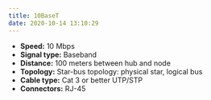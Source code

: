 ```yaml
---
title: 10BaseT
date: 2020-10-14 13:10:29
---
```


* **Speed:**        10 Mbps
* **Signal type:**  Baseband
* **Distance:**     100 meters between hub and node
* **Topology:**     Star-bus topology: physical star, logical bus
* **Cable type:**   Cat 3 or better UTP/STP 
* **Connectors:**	RJ-45

